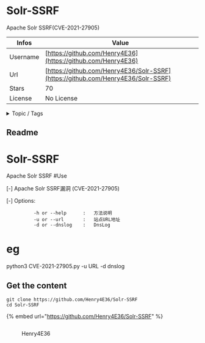 # Solr-SSRF

Apache Solr SSRF(CVE-2021-27905)

| Infos    | Value                                                              |
| -------- | -------------------------------------------------------------------|
| Username | [https://github.com/Henry4E36](https://github.com/Henry4E36) |
| Url      | [https://github.com/Henry4E36/Solr-SSRF](https://github.com/Henry4E36/Solr-SSRF)                                               |
| Stars    | 70                                                          |
| License  | No License                                                        |

<details>

<summary>Topic / Tags</summary>



</details>

## Readme

# Solr-SSRF
Apache Solr SSRF
#Use

[-]   Apache Solr SSRF漏洞 (CVE-2021-27905)

[-]   Options:

              -h or --help      :   方法说明
              -u or --url       :   站点URL地址
              -d or --dnslog    :   DnsLog

# eg

python3 CVE-2021-27905.py -u URL -d dnslog



## Get the content

```
git clone https://github.com/Henry4E36/Solr-SSRF
cd Solr-SSRF
```

{% embed url="https://github.com/Henry4E36/Solr-SSRF" %}

<figure><img src="https://avatars.githubusercontent.com/u/41940481?v=4" alt=""><figcaption><p>Henry4E36</p></figcaption></figure>
